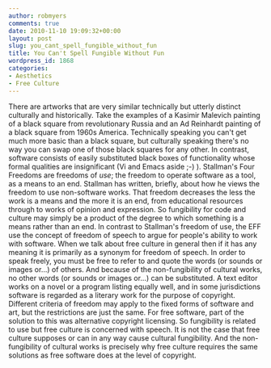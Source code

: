 ```yaml
---
author: robmyers
comments: true
date: 2010-11-10 19:09:32+00:00
layout: post
slug: you_cant_spell_fungible_without_fun
title: You Can't Spell Fungible Without Fun
wordpress_id: 1868
categories:
- Aesthetics
- Free Culture
---
```


There are artworks that are very similar technically but utterly
distinct culturally and historically. Take the examples of a Kasimir
Malevich painting of a black square from revolutionary Russia and an Ad
Reinhardt painting of a black square from 1960s America. Technically
speaking you can't get much more basic than a black square, but
culturally speaking there's no way you can swap one of those black
squares for any other.
In contrast, software consists of easily substituted black boxes of
functionality whose formal qualities are insignificant (Vi and Emacs
aside ;-) ).
Stallman's Four Freedoms are freedoms of *use*; the freedom to operate
software as a tool, as a means to an end. Stallman has written, briefly,
about how he views the freedom to use non-software works. That freedom
decreases the less the work is a means and the more it is an end, from
educational resources through to works of opinion and expression.
So fungibility for code and culture may simply be a product of the
degree to which something is a means rather than an end.
In contrast to Stallman's freedom of use, the EFF use the concept of
freedom of speech to argue for people's ability to work with software.
When we talk about free culture in general then if it has any meaning it
is primarily as a synonym for freedom of speech.
In order to speak freely, you must be free to refer to and quote the
words (or sounds or images or...) of others. And because of the
non-fungibility of cultural works, no other words (or sounds or images
or...) can be substituted.
A text editor works on a novel or a program listing equally well, and in
some jurisdictions software is regarded as a literary work for the
purpose of copyright. Different criteria of freedom may apply to the
fixed forms of software and art, but the restrictions are just the same.
For free software, part of the solution to this was alternative
copyright licensing.
So fungibility is related to use but free culture is concerned with
speech. It is not the case that free culture supposes or can in any way
cause cultural fungibility. And the non-fungibility of cultural works is
precisely why free culture requires the same solutions as free software
does at the level of copyright.


